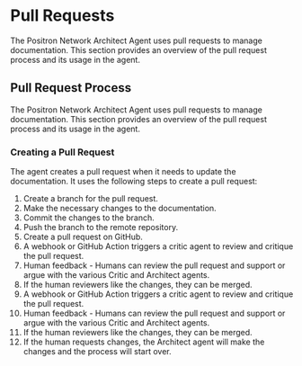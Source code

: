 # Pull Requests

The Positron Network Architect Agent uses pull requests to manage documentation. This section provides an overview of the pull request process and its usage in the agent.

## Pull Request Process

The Positron Network Architect Agent uses pull requests to manage documentation. This section provides an overview of the pull request process and its usage in the agent.

### Creating a Pull Request

The agent creates a pull request when it needs to update the documentation. It uses the following steps to create a pull request:

1. Create a branch for the pull request.
2. Make the necessary changes to the documentation.
3. Commit the changes to the branch.
4. Push the branch to the remote repository.
5. Create a pull request on GitHub.
  6. A webhook or GitHub Action triggers a critic agent to review and critique the pull request.
  7. Human feedback - Humans can review the pull request and support or argue with the various Critic and Architect agents.
  8. If the human reviewers like the changes, they can be merged.
6. A webhook or GitHub Action triggers a critic agent to review and critique the pull request.
7. Human feedback - Humans can review the pull request and support or argue with the various Critic and Architect agents.  
8. If the human reviewers like the changes, they can be merged. 
9. If the human requests changes, the Architect agent will make the changes and the process will start over.

